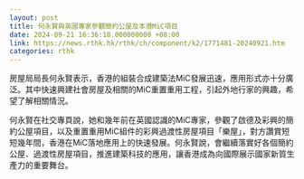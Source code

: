 ```yaml
---
layout: post
title: 何永賢與英國專家參觀簡約公屋及本港MiC項目
date: 2024-09-21 16:36:18.000000000 +08:00
link: https://news.rthk.hk/rthk/ch/component/k2/1771481-20240921.htm
categories: rthk
---
```


房屋局局長何永賢表示，香港的組裝合成建築法MiC發展迅速，應用形式亦十分廣泛。其中快速興建社會房屋及相關的MiC重置重用工程，引起外地行家的興趣，希望了解相關情況。

何永賢在社交專頁說，她和幾年前在英國認識的MiC專家，參觀了啟德及彩興的簡約公屋項目，以及重置重用MiC組件的彩興過渡性房屋項目「樂屋」，對方讚賞短短幾年間，香港在MiC落地應用上的快速發展。何永賢說，會繼續落實好各個簡約公屋、過渡性房屋項目，推進建築科技的應用，讓香港成為向國際展示國家新質生產力的重要舞台。
